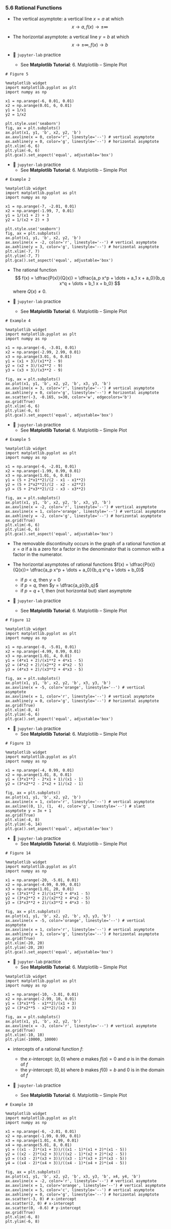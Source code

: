 ### 5.6 Rational Functions

- The vertical asymptote: a vertical line $x = a$ at which
$$ x \rightarrow a, f(x) \rightarrow \pm \infty $$

- The horizontal asymptote: a vertical line $y = b$ at which
$$ x \rightarrow \pm \infty, f(x) \rightarrow b $$


- 🎯 `jupyter-lab` practice
    - See **Matplotlib Tutorial**: 6. Matplotlib – Simple Plot


```
# Figure 5

%matplotlib widget
import matplotlib.pyplot as plt
import numpy as np

x1 = np.arange(-6, 0.01, 0.01)
x2 = np.arange(0.01, 6, 0.01)
y1 = 1/x1
y2 = 1/x2

plt.style.use('seaborn')
fig, ax = plt.subplots()
ax.plot(x1, y1, 'b', x2, y2, 'b')
ax.axvline(x = 0, color='r', linestyle='--') # vertical asymptote
ax.axhline(y = 0, color='g', linestyle='--') # horizontal asymptote
plt.xlim(-6, 6)
plt.ylim(-6, 6)
plt.gca().set_aspect('equal', adjustable='box')
```


- 🎯 `jupyter-lab` practice
    - See **Matplotlib Tutorial**: 6. Matplotlib – Simple Plot


```
# Example 2

%matplotlib widget
import matplotlib.pyplot as plt
import numpy as np

x1 = np.arange(-7, -2.01, 0.01)
x2 = np.arange(-1.99, 7, 0.01)
y1 = 1/(x1 + 2) + 3
y2 = 1/(x2 + 2) + 3

plt.style.use('seaborn')
fig, ax = plt.subplots()
ax.plot(x1, y1, 'b', x2, y2, 'b')
ax.axvline(x = -2, color='r', linestyle='--') # vertical asymptote
ax.axhline(y = 3, color='g', linestyle='--') # horizontal asymptote
plt.xlim(-7, 7)
plt.ylim(-7, 7)
plt.gca().set_aspect('equal', adjustable='box')
```


- The rational function
$$ f(x) = \dfrac{P(x)}{Q(x)} = \dfrac{a_p x^p + \dots + a_1 x + a_0}{b_q x^q + \dots + b_1 x + b_0} $$
where $Q(x) \neq 0$.


- 🎯 `jupyter-lab` practice
    - See **Matplotlib Tutorial**: 6. Matplotlib – Simple Plot


```
# Example 4

%matplotlib widget
import matplotlib.pyplot as plt
import numpy as np

x1 = np.arange(-6, -3.01, 0.01)
x2 = np.arange(-2.99, 2.99, 0.01)
x3 = np.arange(3.01, 6, 0.01)
y1 = (x1 + 3)/(x1**2 - 9)
y2 = (x2 + 3)/(x2**2 - 9)
y3 = (x3 + 3)/(x3**2 - 9)

fig, ax = plt.subplots()
ax.plot(x1, y1, 'b', x2, y2, 'b', x3, y3, 'b')
ax.axvline(x = 3, color='r', linestyle='--') # vertical asymptote
ax.axhline(y = 0, color='g', linestyle='--') # horizontal asymptote
ax.scatter(-3, -0.165, s=30, color='w', edgecolors='b')
ax.grid(True)
plt.xlim(-6, 6)
plt.ylim(-6, 6)
plt.gca().set_aspect('equal', adjustable='box')
```



- 🎯 `jupyter-lab` practice
    - See **Matplotlib Tutorial**: 6. Matplotlib – Simple Plot


```
# Example 5

%matplotlib widget
import matplotlib.pyplot as plt
import numpy as np

x1 = np.arange(-6, -2.01, 0.01)
x2 = np.arange(-1.99, 0.99, 0.01)
x3 = np.arange(1.01, 6, 0.01)
y1 = (5 + 2*x1**2)/(2 - x1 - x1**2)
y2 = (5 + 2*x2**2)/(2 - x2 - x2**2)
y3 = (5 + 2*x3**2)/(2 - x3 - x3**2)

fig, ax = plt.subplots()
ax.plot(x1, y1, 'b', x2, y2, 'b', x3, y3, 'b')
ax.axvline(x = -2, color='r', linestyle='--') # vertical asymptote
ax.axvline(x = 1, color='orange', linestyle='--') # vertical asymptote
ax.axhline(y = -2, color='g', linestyle='--') # horizontal asymptote
ax.grid(True)
plt.xlim(-6, 6)
plt.ylim(-6, 6)
plt.gca().set_aspect('equal', adjustable='box')
```

- The removable discontinuity occurs in the graph of a rational function at $x = a$ if a is a zero for a factor in the denominator that is common with a factor in the numerator.

- The horizontal asymptotes of rational functions $f(x) = \dfrac{P(x)}{Q(x)}= \dfrac{a_p x^p + \dots + a_0}{b_q x^q + \dots + b_0}$
    - if $p < q$, then $y = 0$
    - if $p = q$, then $y = \dfrac{a_p}{b_q}$ 
    - if $p = q + 1$, then (not horizontal but) slant asymptote 



- 🎯 `jupyter-lab` practice
    - See **Matplotlib Tutorial**: 6. Matplotlib – Simple Plot


```
# Figure 12

%matplotlib widget
import matplotlib.pyplot as plt
import numpy as np

x1 = np.arange(-8, -5.01, 0.01)
x2 = np.arange(-4.99, 0.99, 0.01)
x3 = np.arange(1.01, 4, 0.01)
y1 = (4*x1 + 2)/(x1**2 + 4*x1 - 5)
y2 = (4*x2 + 2)/(x2**2 + 4*x2 - 5)
y3 = (4*x3 + 2)/(x3**2 + 4*x3 - 5)

fig, ax = plt.subplots()
ax.plot(x1, y1, 'b', x2, y2, 'b', x3, y3, 'b')
ax.axvline(x = -5, color='orange', linestyle='--') # vertical asymptote
ax.axvline(x = 1, color='r', linestyle='--') # vertical asymptote
ax.axhline(y = 0, color='g', linestyle='--') # horizontal asymptote
ax.grid(True)
plt.xlim(-8, 4)
plt.ylim(-6, 6)
plt.gca().set_aspect('equal', adjustable='box')
```



- 🎯 `jupyter-lab` practice
    - See **Matplotlib Tutorial**: 6. Matplotlib – Simple Plot


```
# Figure 13

%matplotlib widget
import matplotlib.pyplot as plt
import numpy as np

x1 = np.arange(-4, 0.99, 0.01)
x2 = np.arange(1.01, 8, 0.01)
y1 = (3*x1**2 - 2*x1 + 1)/(x1 - 1)
y2 = (3*x2**2 - 2*x2 + 1)/(x2 - 1)

fig, ax = plt.subplots()
ax.plot(x1, y1, 'b', x2, y2, 'b')
ax.axvline(x = 1, color='r', linestyle='--') # vertical asymptote
ax.axline((0, 1), (1,  4), color='g', linestyle='--') # slant asymptote y = 3x + 1
ax.grid(True)
plt.xlim(-4, 8)
plt.ylim(-6, 14)
plt.gca().set_aspect('equal', adjustable='box')
```



- 🎯 `jupyter-lab` practice
    - See **Matplotlib Tutorial**: 6. Matplotlib – Simple Plot


```
# Figure 14

%matplotlib widget
import matplotlib.pyplot as plt
import numpy as np

x1 = np.arange(-20, -5.01, 0.01)
x2 = np.arange(-4.99, 0.99, 0.01)
x3 = np.arange(1.01, 20, 0.01)
y1 = (3*x1**2 + 2)/(x1**2 + 4*x1 - 5)
y2 = (3*x2**2 + 2)/(x2**2 + 4*x2 - 5)
y3 = (3*x3**2 + 2)/(x3**2 + 4*x3 - 5)

fig, ax = plt.subplots()
ax.plot(x1, y1, 'b', x2, y2, 'b', x3, y3, 'b')
ax.axvline(x = -5, color='orange', linestyle='--') # vertical asymptote
ax.axvline(x = 1, color='r', linestyle='--') # vertical asymptote
ax.axhline(y = 3, color='g', linestyle='--') # horizontal asymptote
ax.grid(True)
plt.xlim(-20, 20)
plt.ylim(-20, 20)
plt.gca().set_aspect('equal', adjustable='box')
```



- 🎯 `jupyter-lab` practice
    - See **Matplotlib Tutorial**: 6. Matplotlib – Simple Plot


```
%matplotlib widget
import matplotlib.pyplot as plt
import numpy as np

x1 = np.arange(-10, -3.01, 0.01)
x2 = np.arange(-2.99, 10, 0.01)
y1 = (3*x1**5 - x1**2)/(x1 + 3)
y2 = (3*x2**5 - x2**2)/(x2 + 3)

fig, ax = plt.subplots()
ax.plot(x1, y1, 'b', x2, y2, 'b')
ax.axvline(x = -3, color='r', linestyle='--') # vertical asymptote
ax.grid(True)
plt.xlim(-10, 10)
plt.ylim(-10000, 10000)
```

- intercepts of a rational function $f$: 
    - the $x$-intercept: $(a, 0)$ where $a$ makes $f(a) = 0$ and $a$ is in the domain of $f$
    - the $y$-intercept: $(0, b)$ where $b$ makes $f(0) = b$ and $0$ is in the domain of $f$


- 🎯 `jupyter-lab` practice
    - See **Matplotlib Tutorial**: 6. Matplotlib – Simple Plot


```
# Example 10

%matplotlib widget
import matplotlib.pyplot as plt
import numpy as np

x1 = np.arange(-6, -2.01, 0.01)
x2 = np.arange(-1.99, 0.99, 0.01)
x3 = np.arange(1.01, 4.99, 0.01)
x4 = np.arange(5.01, 8, 0.01)
y1 = ((x1 - 2)*(x1 + 3))/((x1 - 1)*(x1 + 2)*(x1 - 5))
y2 = ((x2 - 2)*(x2 + 3))/((x2 - 1)*(x2 + 2)*(x2 - 5))
y3 = ((x3 - 2)*(x3 + 3))/((x3 - 1)*(x3 + 2)*(x3 - 5))
y4 = ((x4 - 2)*(x4 + 3))/((x4 - 1)*(x4 + 2)*(x4 - 5))

fig, ax = plt.subplots()
ax.plot(x1, y1, 'b', x2, y2, 'b', x3, y3, 'b', x4, y4, 'b')
ax.axvline(x = -2, color='r', linestyle='--') # vertical asymptote
ax.axvline(x = 1, color='orange', linestyle='--') # vertical asymptote
ax.axvline(x = 5, color='c', linestyle='--') # vertical asymptote
ax.axhline(y = 0, color='g', linestyle='--') # horizontal asymptote
ax.scatter(-3, 0) # x-intercept
ax.scatter(2, 0) # x-intercept
ax.scatter(0, -0.6) # y-intercept
ax.grid(True)
plt.xlim(-6, 8)
plt.ylim(-6, 8)
```
